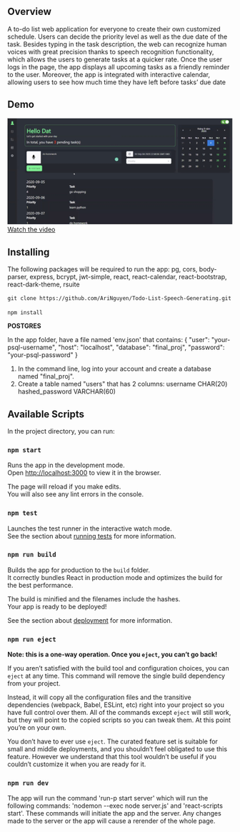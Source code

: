 ## Overview
A to-do list web application for everyone to create their own customized schedule. Users can decide the priority level as well as the due date of the task. Besides typing in the task description, the web can recognize human voices with great precision thanks to speech recognition functionality, which allows the users to generate tasks at a quicker rate.
Once the user logs in the page, the app displays all upcoming tasks as a friendly reminder to the user. Moreover, the app is integrated with interactive calendar, allowing users to see how much time they have left before tasks’ due date 

## Demo
![Demo Ing](/public/demo.png)
[Watch the video](https://youtu.be/f0_ENt83vZs)


## Installing
The following packages will be required to run the app: pg, cors, body-parser, express, bcrypt, jwt-simple, react, react-calendar, react-bootstrap, react-dark-theme, rsuite
```shell
git clone https://github.com/AriNguyen/Todo-List-Speech-Generating.git

npm install 
```

**POSTGRES**

In the app folder, have a file named 'env.json' that contains:
{
"user": "your-psql-username",
"host": "localhost",
"database": "final_proj",
"password": "your-psql-password"
}

1. In the command line, log into your account and create a database named "final_proj".
2. Create a table named "users" that has 2 columns: 
username CHAR(20)
hashed_password VARCHAR(60)



## Available Scripts

In the project directory, you can run:

### `npm start`

Runs the app in the development mode.<br />
Open [http://localhost:3000](http://localhost:3000) to view it in the browser.

The page will reload if you make edits.<br />
You will also see any lint errors in the console.

### `npm test`

Launches the test runner in the interactive watch mode.<br />
See the section about [running tests](https://facebook.github.io/create-react-app/docs/running-tests) for more information.

### `npm run build`

Builds the app for production to the `build` folder.<br />
It correctly bundles React in production mode and optimizes the build for the best performance.

The build is minified and the filenames include the hashes.<br />
Your app is ready to be deployed!

See the section about [deployment](https://facebook.github.io/create-react-app/docs/deployment) for more information.

### `npm run eject`

**Note: this is a one-way operation. Once you `eject`, you can’t go back!**

If you aren’t satisfied with the build tool and configuration choices, you can `eject` at any time. This command will remove the single build dependency from your project.

Instead, it will copy all the configuration files and the transitive dependencies (webpack, Babel, ESLint, etc) right into your project so you have full control over them. All of the commands except `eject` will still work, but they will point to the copied scripts so you can tweak them. At this point you’re on your own.

You don’t have to ever use `eject`. The curated feature set is suitable for small and middle deployments, and you shouldn’t feel obligated to use this feature. However we understand that this tool wouldn’t be useful if you couldn’t customize it when you are ready for it.

### `npm run dev`

The app will run the command 'run-p start server' which will run the following commands: 'nodemon --exec node server.js' and 'react-scripts start'. These commands will initiate the app and the server. Any changes made to the server or the app will cause a rerender of the whole page. 


